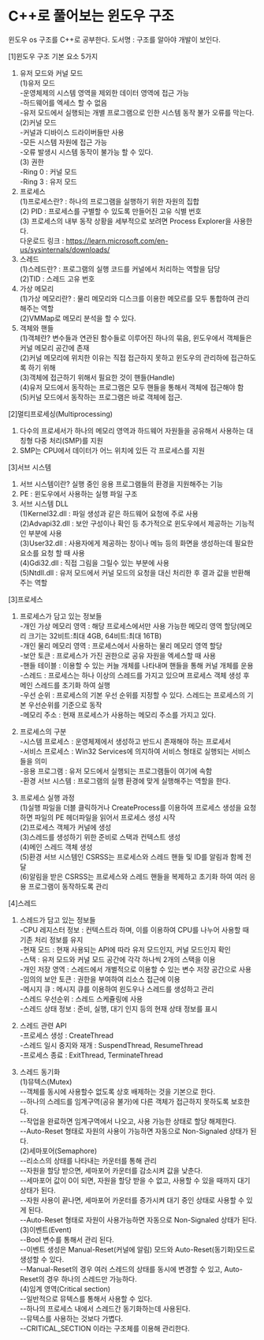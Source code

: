 # C++로 풀어보는 윈도우 구조

윈도우 os 구조를 C++로 공부한다.
도서명 : 구조를 알아야 개발이 보인다.

[1]윈도우 구조 기본 요소 5가지

1. 유저 모드와 커널 모드  
	(1)유저 모드  
	-운영체제의 시스템 영역을 제외한 데이터 영역에 접근 가능  
	-하드웨어를 엑세스 할 수 없음  
	-유저 모드에서 실행되는 개별 프로그램으로 인한 시스템 동작 불가 오류를 막는다.  
	(2)커널 모드  
	-커널과 디바이스 드라이버들만 사용  
	-모든 시스템 자원에 접근 가능  
	-오류 발생시 시스템 동작이 불가능 할 수 있다.  
	(3) 권한  
	-Ring 0 : 커널 모드  
	-Ring 3 : 유저 모드  
2. 프로세스  
	(1)프로세스란? : 하나의 프로그램을 실행하기 위한 자원의 집합  
	(2) PID : 프로세스를 구별할 수 있도록 만들어진 고유 식별 번호  
	(3) 프로세스의 내부 동작 상황을 세부적으로 보려면 Process Explorer을 사용한다.  
		다운로드 링크 : https://learn.microsoft.com/en-us/sysinternals/downloads/  
3. 스레드  
	(1)스레드란? : 프로그램의 실행 코드를 커널에서 처리하는 역할을 담당  
	(2)TID : 스레드 고유 번호  
4. 가상 메모리  
	(1)가상 메모리란? : 물리 메모리와 디스크를 이용한 메모르를 모두 통합하여 관리 해주는 역할  
	(2)VMMap로 메모리 분석을 할 수 있다.  
5. 객체와 핸들  
	(1)객체란? 변수들과 연관된 함수들로 이루어진 하나의 묶음, 윈도우에서 객체들은 커널 메모리 공간에 존재  
	(2)커널 메모리에 위치한 이유는 직접 접근하지 못하고 윈도우의 관리하에 접근하도록 하기 위해  
	(3)객체에 접근하기 위해서 필요한 것이 핸들(Handle)  
	(4)유저 모드에서 동작하는 프로그램은 모두 핸들을 통해서 객체에 접근해야 함  
	(5)커널 모드에서 동작하는 프로그램은 바로 객체에 접근.  

[2]멀티프로세싱(Multiprocessing)  
1. 다수의 프로세서가 하나의 메모리 영역과 하드웨어 자원들을 공유해서 사용하는 대칭형 다중 처리(SMP)를 지원  
2. SMP는 CPU에서 데이터가 어느 위치에 있든 각 프로세스를 지원  

[3]서브 시스템  
1. 서브 시스템이란? 실행 중인 응용 프로그램들의 환경을 지원해주는 기능  
2. PE : 윈도우에서 사용하는 실행 파일 구조  
3. 서브 시스템 DLL  
	(1)Kernel32.dll : 파일 생성과 같은 하드웨어 요청에 주로 사용  
	(2)Advapi32.dll : 보안 구성이나 확인 등 추가적으로  윈도우에서 제공하는 기능적인 부분에 사용  
	(3)User32.dll : 사용자에게 제공하는 창이나 메뉴 등의 화면을 생성하는데 필요한 요소를 요청 할 때 사용  
	(4)Gdi32.dll : 직접 그림을 그릴수 있는 부분에 사용  
	(5)Ntdll.dll : 유저 모드에서 커널 모드의 요청을 대신 처리한 후 결과 값을 반환해주는 역할  
	
[3]프로세스  
1. 프로세스가 담고 있는 정보들  
-개인 가상 메모리 영역 : 해당 프로세스에서만 사용 가능한 메모리 영역 할당(메모리 크기는 32비트:최대 4GB, 64비트:최대 16TB)  
-개인 물리 메모리 영역 : 프로세스에서 사용하는 물리 메모리 영역 할당  
-보안 토큰 : 프로세스가 가진 권한으로 공유 자원을 엑세스할 때 사용  
-핸들 테이블 : 이용할 수 있는 커늘 개체를 나타내며 핸들을 통해 커널 개체를 운용  
-스레드 : 프로세스는 하나 이상의 스레드를 가지고 있으며 프로세스 객체 생성 후 메인 스레드를 초기화 하여 실행  
-우선 순위 : 프로세스의 기본 우선 순위를 지정할 수 있다. 스레드는 프로세스의 기본 우선순위를 기준으로 동작  
-메모리 주소 : 현재 프로세스가 사용하는 메모리 주소를 가지고 있다.  
  
2. 프로세스의 구분  
-시스템 프로세스 : 운영체제에서 생성하고 반드시 존재해야 하는 프로세서  
-서비스 프로세스 : Win32 Services에 의지하여 서비스 형태로 실행되는 서비스들을 의미  
-응용 프로그램 : 유저 모드에서 실행되는 프로그램들이 여기에 속함  
-환경 서브 시스템 : 프로그램의 실행 환경에 맞게 실행해주는 역할을 한다.  

3. 프로세스 실행 과정  
	(1)실행 파일을 더블 클릭하거나 CreateProcess를 이용하여 프로세스 생성을 요청하면 파일의 PE 헤더파일을 읽어서 프로세스 생성 시작  
	(2)프로세스 객체가 커널에 생성  
	(3)스레드를 생성하기 위한 준비로 스택과 컨텍스트 생성  
	(4)메인 스레드 객체 생성  
	(5)환경 서브 시스템인 CSRSS는 프로세스와 스레드 핸들 및 ID를 알림과 함께 전달  
	(6)알림을 받은 CSRSS는 프로세스와 스레드 핸들을 복제하고 초기화 하여 여러 응용 프로그램이 동작하도록 관리  
	
[4]스레드  
1. 스레드가 담고 있는 정보들  
-CPU 레지스터 정보 : 컨텍스트라 하며, 이를 이용하여 CPU를 나누어 사용할 때 기존 처리 정보를 유지  
-현재 모드 : 현재 사용되는 API에 따라 유저 모드인지, 커널 모드인지 확인  
-스택 : 유저 모드와 커널 모드 공간에 각각 하나씩 2개의 스택을 이용  
-개인 저장 영역 : 스레드에서 개별적으로 이용할 수 있는 변수 저장 공간으로 사용  
-임의의 보안 토큰 : 권한을 부여하여 리소스 접근에 이용  
-메시지 큐 : 메시지 큐를 이용하여 윈도우나 스레드를 생성하고 관리  
-스레드 우선순위 : 스레드 스케쥴링에 사용  
-스레드 상태 정보 : 준비, 실행, 대기 인지 등의 현재 상태 정보를 표시  

2. 스레드 관련 API  
-프로세스 생성 : CreateThread  
-스레드 일시 중지와 재개 : SuspendThread, ResumeThread  
-프로세스 종료 : ExitThread, TerminateThread  

3. 스레드 동기화   
	(1)뮤텍스(Mutex)  
	--객체를 동시에 사용할수 없도록 상호 배제하는 것을 기본으로 한다.  
	--하나의 스레드를 임계구역(공유 불가)에 다른 객체가 접근하지 못하도록 보호한다.  
	--작업을 완료하면 임계구역에서 나오고, 사용 가능한 상태로 할당 해제한다.  
	--Auto-Reset 형태로 자원의 사용이 가능하면 자동으로 Non-Signaled 상태가 된다.  
	(2)세마포어(Semaphore)  
	--리소스의 상태를 나타내는 카운터를 통해 관리  
	--자원을 할당 받으면, 세마포어 카운터를 감소시켜 값을 낮춘다.  
	--세마포어 값이 0이 되면, 자원을 할당 받을 수 없고, 사용할 수 있을 때까지 대기 상태가 된다.  
	--자원 사용이 끝나면, 세마포어 카운터를 증가시켜 대기 중인 상태로 사용할 수 있게 된다.  
	--Auto-Reset 형태로 자원이 사용가능하면 자동으로 Non-Signaled 상태가 된다.  
	(3)이벤트(Event)  
	--Bool 변수를 통해서 관리 된다.  
	--이벤트 생성은 Manual-Reset(커널에 알림) 모드와 Auto-Reset(동기화)모드로 생성할 수 있다.  
	--Manual-Reset의 경우 여러 스레드의 상태를 동시에 변경할 수 있고, Auto-Reset의 경우 하나의 스레드만 가능하다.  
	(4)임계 영역(Critical section)  
	--일반적으로 뮤텍스를 통해서 사용할 수 있다.  
	--하나의 프로세스 내에서 스레드간 동기화하는데 사용된다.  
	--뮤텍스를 사용하는 것보다 가볍다.  
	--CRITICAL_SECTION 이라는 구조체를 이용해 관리한다.  
